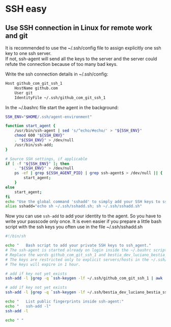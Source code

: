 # SSH easy

## Use SSH connection in Linux for remote work and git

It is recommended to use the ~/.ssh/config file to assign explicitly one ssh key to one ssh server.  
If not, ssh-agent will send all the keys to the server and the server could refute the connection because of too many bad keys.

Write the ssh connection details in ~/.ssh/config:

```bash
Host github_com_git_ssh_1
    HostName github.com
    User git
    IdentityFile ~/.ssh/github_com_git_ssh_1
```

In the ~/.bashrc file start the agent in the background:

```bash
SSH_ENV="$HOME/.ssh/agent-environment"

function start_agent {
    /usr/bin/ssh-agent | sed 's/^echo/#echo/' > "${SSH_ENV}"
    chmod 600 "${SSH_ENV}"
    . "${SSH_ENV}" > /dev/null
    /usr/bin/ssh-add;
}

# Source SSH settings, if applicable
if [ -f "${SSH_ENV}" ]; then
    . "${SSH_ENV}" > /dev/null
    ps -ef | grep ${SSH_AGENT_PID} | grep ssh-agent$ > /dev/null || {
        start_agent;
    }
else
    start_agent;
fi
echo "Use the global command 'sshadd' to simply add your SSH keys to ssh-agent $SSH_AGENT_PID."
alias sshadd="echo sh ~/.ssh/sshadd.sh; sh ~/.ssh/sshadd.sh"
```

Now you can use `ssh-add` to add your identity to the agent. So you have to write your passcode only once.
It is even easier if you prepare a little bash script with the ssh keys you often use in the file ~/.ssh/sshadd.sh

```bash
#!/bin/sh

echo "   Bash script to add your private SSH keys to ssh_agent."
# The ssh-agent is started already on login inside the ~/.bashrc script.
# Replace the words github_com_git_ssh_1 and bestia_dev_luciano_bestia_ssh_1 with your file names.
# The keys are restricted only to explicit servers/hosts in the ~/.ssh/config file.
# The keys will expire in 1 hour.

# add if key not yet exists
ssh-add -l |grep -q `ssh-keygen -lf ~/.ssh/github_com_git_ssh_1 | awk '{print $2}'` || ssh-add -t 1h ~/.ssh/github_com_git_ssh_1

# add if key not yet exists
ssh-add -l |grep -q `ssh-keygen -lf ~/.ssh/bestia_dev_luciano_bestia_ssh_1 | awk '{print $2}'` || ssh-add -t 1h ~/.ssh/bestia_dev_luciano_bestia_ssh_1

echo "   List public fingerprints inside ssh-agent:"
echo "   ssh-add -l"
ssh-add -l

echo " "

```
